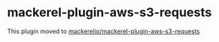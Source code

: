 mackerel-plugin-aws-s3-requests
=================================

This plugin moved to [mackerelio/mackerel-plugin-aws-s3-requests][url]

[url]: https://github.com/mackerelio/mackerel-plugin-aws-s3-requests
